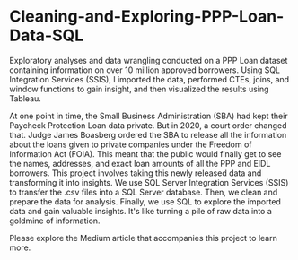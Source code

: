 # Cleaning-and-Exploring-PPP-Loan-Data-SQL
Exploratory analyses and data wrangling conducted on a PPP Loan dataset containing information on over 10 million approved borrowers. Using SQL Integration Services (SSIS), I imported the data, performed CTEs, joins, and window functions to gain insight, and then visualized the results using Tableau.

At one point in time, the Small Business Administration (SBA) had kept their Paycheck Protection Loan data private. But in 2020, a court order changed that. Judge James Boasberg ordered the SBA to release all the information about the loans given to private companies under the Freedom of Information Act (FOIA). This meant that the public would finally get to see the names, addresses, and exact loan amounts of all the PPP and EIDL borrowers.
This project involves taking this newly released data and transforming it into insights. We use SQL Server Integration Services (SSIS) to transfer the .csv files into a SQL Server database. Then, we clean and prepare the data for analysis. Finally, we use SQL to explore the imported data and gain valuable insights. It's like turning a pile of raw data into a goldmine of information.

Please explore the Medium article that accompanies this project to learn more. 
